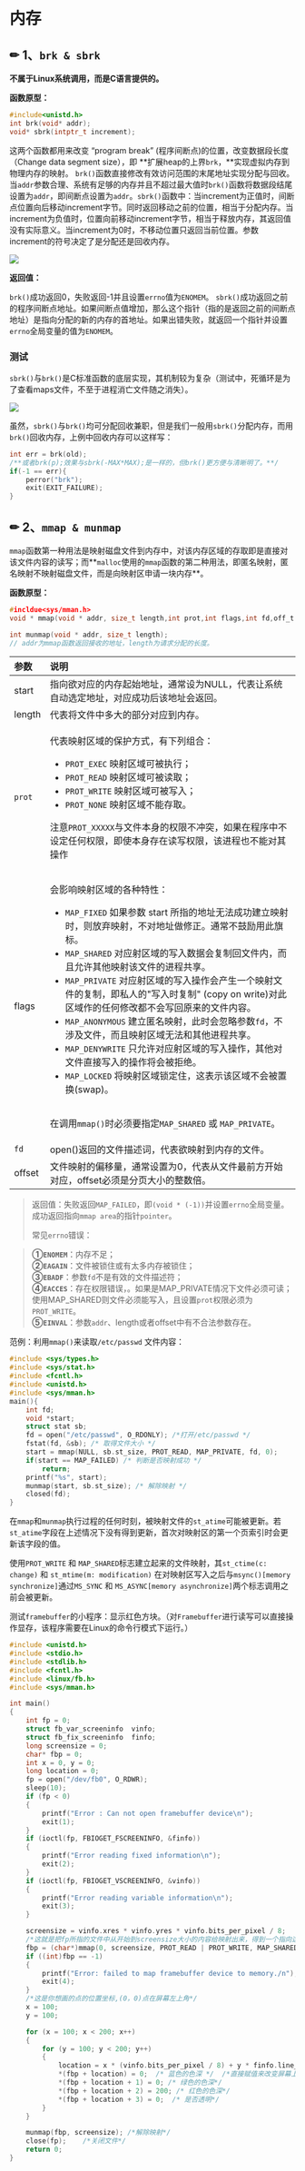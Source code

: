 # 内存

## ✏ 1、`brk & sbrk`

**不属于Linux系统调用，而是C语言提供的。**

**函数原型：**

```c
#include<unistd.h>
int brk(void* addr); 
void* sbrk(intptr_t increment);
```

这两个函数都用来改变 “program break” \(程序间断点\)的位置，改变数据段长度（Change data segment size），即 **扩展heap的上界`brk`，**实现虚拟内存到物理内存的映射。 `brk()`函数直接修改有效访问范围的末尾地址实现分配与回收。当`addr`参数合理、系统有足够的内存并且不超过最大值时`brk()`函数将数据段结尾设置为`addr`，即间断点设置为`addr`。`sbrk()`函数中：当increment为正值时，间断点位置向后移动increment字节。同时返回移动之前的位置，相当于分配内存。当increment为负值时，位置向前移动increment字节，相当于释放内存，其返回值没有实际意义。当increment为0时，不移动位置只返回当前位置。参数increment的符号决定了是分配还是回收内存。

![](../../.gitbook/assets/image%20%281%29.png)

**返回值：**

`brk()`成功返回0，失败返回-1并且设置`errno`值为`ENOMEM`。 `sbrk()`成功返回之前的程序间断点地址。如果间断点值增加，那么这个指针（指的是返回之前的间断点地址）是指向分配的新的内存的首地址。如果出错失败，就返回一个指针并设置`errno`全局变量的值为`ENOMEM`。

### 测试

`sbrk()`与`brk()`是C标准函数的底层实现，其机制较为复杂（测试中，死循环是为了查看maps文件，不至于进程消亡文件随之消失）。

![](../../.gitbook/assets/image%20%282%29.png)

虽然，`sbrk()`与`brk()`均可分配回收兼职，但是我们一般用`sbrk()`分配内存，而用`brk()`回收内存，上例中回收内存可以这样写：

```c
int err = brk(old);
/**或者brk(p);效果与sbrk(-MAX*MAX);是一样的，但brk()更方便与清晰明了。**/
if(-1 == err){
    perror("brk");
    exit(EXIT_FAILURE);
}
```

## ✏ 2、`mmap & munmap`

 `mmap`函数第一种用法是映射磁盘文件到内存中，对该内存区域的存取即是直接对该文件内容的读写；而**`malloc`使用的`mmap`函数的第二种用法，即匿名映射，匿名映射不映射磁盘文件，而是向映射区申请一块内存**。

**函数原型：**

```c
#incldue<sys/mman.h>
void * mmap(void * addr, size_t length,int prot,int flags,int fd,off_t offset);

int munmap(void * addr, size_t length);
// addr为mmap函数返回接收的地址，length为请求分配的长度。
```

<table>
  <thead>
    <tr>
      <th style="text-align:left">&#x53C2;&#x6570;</th>
      <th style="text-align:left">&#x8BF4;&#x660E;</th>
    </tr>
  </thead>
  <tbody>
    <tr>
      <td style="text-align:left">start</td>
      <td style="text-align:left">&#x6307;&#x5411;&#x6B32;&#x5BF9;&#x5E94;&#x7684;&#x5185;&#x5B58;&#x8D77;&#x59CB;&#x5730;&#x5740;&#xFF0C;&#x901A;&#x5E38;&#x8BBE;&#x4E3A;NULL&#xFF0C;&#x4EE3;&#x8868;&#x8BA9;&#x7CFB;&#x7EDF;&#x81EA;&#x52A8;&#x9009;&#x5B9A;&#x5730;&#x5740;&#xFF0C;&#x5BF9;&#x5E94;&#x6210;&#x529F;&#x540E;&#x8BE5;&#x5730;&#x5740;&#x4F1A;&#x8FD4;&#x56DE;&#x3002;</td>
    </tr>
    <tr>
      <td style="text-align:left">length</td>
      <td style="text-align:left">&#x4EE3;&#x8868;&#x5C06;&#x6587;&#x4EF6;&#x4E2D;&#x591A;&#x5927;&#x7684;&#x90E8;&#x5206;&#x5BF9;&#x5E94;&#x5230;&#x5185;&#x5B58;&#x3002;</td>
    </tr>
    <tr>
      <td style="text-align:left"><code>prot</code>
      </td>
      <td style="text-align:left">
        <p>&#x4EE3;&#x8868;&#x6620;&#x5C04;&#x533A;&#x57DF;&#x7684;&#x4FDD;&#x62A4;&#x65B9;&#x5F0F;&#xFF0C;&#x6709;&#x4E0B;&#x5217;&#x7EC4;&#x5408;&#xFF1A;</p>
        <ul>
          <li><code>PROT_EXEC</code> &#x6620;&#x5C04;&#x533A;&#x57DF;&#x53EF;&#x88AB;&#x6267;&#x884C;&#xFF1B;</li>
          <li><code>PROT_READ</code> &#x6620;&#x5C04;&#x533A;&#x57DF;&#x53EF;&#x88AB;&#x8BFB;&#x53D6;&#xFF1B;</li>
          <li><code>PROT_WRITE</code> &#x6620;&#x5C04;&#x533A;&#x57DF;&#x53EF;&#x88AB;&#x5199;&#x5165;&#xFF1B;</li>
          <li><code>PROT_NONE</code> &#x6620;&#x5C04;&#x533A;&#x57DF;&#x4E0D;&#x80FD;&#x5B58;&#x53D6;&#x3002;</li>
        </ul>
        <p>&#x6CE8;&#x610F;<code>PROT_XXXXX</code>&#x4E0E;&#x6587;&#x4EF6;&#x672C;&#x8EAB;&#x7684;&#x6743;&#x9650;&#x4E0D;&#x51B2;&#x7A81;&#xFF0C;&#x5982;&#x679C;&#x5728;&#x7A0B;&#x5E8F;&#x4E2D;&#x4E0D;&#x8BBE;&#x5B9A;&#x4EFB;&#x4F55;&#x6743;&#x9650;&#xFF0C;&#x5373;&#x4F7F;&#x672C;&#x8EAB;&#x5B58;&#x5728;&#x8BFB;&#x5199;&#x6743;&#x9650;&#xFF0C;&#x8BE5;&#x8FDB;&#x7A0B;&#x4E5F;&#x4E0D;&#x80FD;&#x5BF9;&#x5176;&#x64CD;&#x4F5C;</p>
      </td>
    </tr>
    <tr>
      <td style="text-align:left">flags</td>
      <td style="text-align:left">
        <p>&#x4F1A;&#x5F71;&#x54CD;&#x6620;&#x5C04;&#x533A;&#x57DF;&#x7684;&#x5404;&#x79CD;&#x7279;&#x6027;&#xFF1A;</p>
        <ul>
          <li><code>MAP_FIXED</code> &#x5982;&#x679C;&#x53C2;&#x6570; start &#x6240;&#x6307;&#x7684;&#x5730;&#x5740;&#x65E0;&#x6CD5;&#x6210;&#x529F;&#x5EFA;&#x7ACB;&#x6620;&#x5C04;&#x65F6;&#xFF0C;&#x5219;&#x653E;&#x5F03;&#x6620;&#x5C04;&#xFF0C;&#x4E0D;&#x5BF9;&#x5730;&#x5740;&#x505A;&#x4FEE;&#x6B63;&#x3002;&#x901A;&#x5E38;&#x4E0D;&#x9F13;&#x52B1;&#x7528;&#x6B64;&#x65D7;&#x6807;&#x3002;</li>
          <li><code>MAP_SHARED</code> &#x5BF9;&#x5E94;&#x5C04;&#x533A;&#x57DF;&#x7684;&#x5199;&#x5165;&#x6570;&#x636E;&#x4F1A;&#x590D;&#x5236;&#x56DE;&#x6587;&#x4EF6;&#x5185;&#xFF0C;&#x800C;&#x4E14;&#x5141;&#x8BB8;&#x5176;&#x4ED6;&#x6620;&#x5C04;&#x8BE5;&#x6587;&#x4EF6;&#x7684;&#x8FDB;&#x7A0B;&#x5171;&#x4EAB;&#x3002;</li>
          <li><code>MAP_PRIVATE</code> &#x5BF9;&#x5E94;&#x5C04;&#x533A;&#x57DF;&#x7684;&#x5199;&#x5165;&#x64CD;&#x4F5C;&#x4F1A;&#x4EA7;&#x751F;&#x4E00;&#x4E2A;&#x6620;&#x5C04;&#x6587;&#x4EF6;&#x7684;&#x590D;&#x5236;&#xFF0C;&#x5373;&#x79C1;&#x4EBA;&#x7684;&quot;&#x5199;&#x5165;&#x65F6;&#x590D;&#x5236;&quot;
            (copy on write)&#x5BF9;&#x6B64;&#x533A;&#x57DF;&#x4F5C;&#x7684;&#x4EFB;&#x4F55;&#x4FEE;&#x6539;&#x90FD;&#x4E0D;&#x4F1A;&#x5199;&#x56DE;&#x539F;&#x6765;&#x7684;&#x6587;&#x4EF6;&#x5185;&#x5BB9;&#x3002;</li>
          <li><code>MAP_ANONYMOUS</code> &#x5EFA;&#x7ACB;&#x533F;&#x540D;&#x6620;&#x5C04;&#xFF0C;&#x6B64;&#x65F6;&#x4F1A;&#x5FFD;&#x7565;&#x53C2;&#x6570;<code>fd</code>&#xFF0C;&#x4E0D;&#x6D89;&#x53CA;&#x6587;&#x4EF6;&#xFF0C;&#x800C;&#x4E14;&#x6620;&#x5C04;&#x533A;&#x57DF;&#x65E0;&#x6CD5;&#x548C;&#x5176;&#x4ED6;&#x8FDB;&#x7A0B;&#x5171;&#x4EAB;&#x3002;</li>
          <li><code>MAP_DENYWRITE</code> &#x53EA;&#x5141;&#x8BB8;&#x5BF9;&#x5E94;&#x5C04;&#x533A;&#x57DF;&#x7684;&#x5199;&#x5165;&#x64CD;&#x4F5C;&#xFF0C;&#x5176;&#x4ED6;&#x5BF9;&#x6587;&#x4EF6;&#x76F4;&#x63A5;&#x5199;&#x5165;&#x7684;&#x64CD;&#x4F5C;&#x5C06;&#x4F1A;&#x88AB;&#x62D2;&#x7EDD;&#x3002;</li>
          <li><code>MAP_LOCKED</code> &#x5C06;&#x6620;&#x5C04;&#x533A;&#x57DF;&#x9501;&#x5B9A;&#x4F4F;&#xFF0C;&#x8FD9;&#x8868;&#x793A;&#x8BE5;&#x533A;&#x57DF;&#x4E0D;&#x4F1A;&#x88AB;&#x7F6E;&#x6362;(swap)&#x3002;</li>
        </ul>
        <p>
          <br />&#x5728;&#x8C03;&#x7528;<code>mmap()</code>&#x65F6;&#x5FC5;&#x987B;&#x8981;&#x6307;&#x5B9A;<code>MAP_SHARED</code> &#x6216; <code>MAP_PRIVATE</code>&#x3002;</p>
      </td>
    </tr>
    <tr>
      <td style="text-align:left"><code>fd</code>
      </td>
      <td style="text-align:left">open()&#x8FD4;&#x56DE;&#x7684;&#x6587;&#x4EF6;&#x63CF;&#x8FF0;&#x8BCD;&#xFF0C;&#x4EE3;&#x8868;&#x6B32;&#x6620;&#x5C04;&#x5230;&#x5185;&#x5B58;&#x7684;&#x6587;&#x4EF6;&#x3002;</td>
    </tr>
    <tr>
      <td style="text-align:left">offset</td>
      <td style="text-align:left">&#x6587;&#x4EF6;&#x6620;&#x5C04;&#x7684;&#x504F;&#x79FB;&#x91CF;&#xFF0C;&#x901A;&#x5E38;&#x8BBE;&#x7F6E;&#x4E3A;0&#xFF0C;&#x4EE3;&#x8868;&#x4ECE;&#x6587;&#x4EF6;&#x6700;&#x524D;&#x65B9;&#x5F00;&#x59CB;&#x5BF9;&#x5E94;&#xFF0C;offset&#x5FC5;&#x987B;&#x662F;&#x5206;&#x9875;&#x5927;&#x5C0F;&#x7684;&#x6574;&#x6570;&#x500D;&#x3002;</td>
    </tr>
  </tbody>
</table>

> 返回值：失败返回`MAP_FAILED`，即`(void * (-1))`并设置`errno`全局变量。成功返回指向`mmap area`的指针`pointer`。
>
> 常见`errno`错误：

> **①`ENOMEM`**：内存不足；  
> **②`EAGAIN`**：文件被锁住或有太多内存被锁住；  
> **③`EBADF`**：参数`fd`不是有效的文件描述符；  
> **④`EACCES`**：存在权限错误，。如果是MAP\_PRIVATE情况下文件必须可读；使用MAP\_SHARED则文件必须能写入，且设置`prot`权限必须为`PROT_WRITE`。  
> **⑤`EINVAL`**：参数`addr`、length或者offset中有不合法参数存在。

范例：利用`mmap()`来读取`/etc/passwd` 文件内容：

```c
#include <sys/types.h>
#include <sys/stat.h>
#include <fcntl.h>
#include <unistd.h>
#include <sys/mman.h>
main(){
    int fd;
    void *start;
    struct stat sb;
    fd = open("/etc/passwd", O_RDONLY); /*打开/etc/passwd */
    fstat(fd, &sb); /* 取得文件大小 */
    start = mmap(NULL, sb.st_size, PROT_READ, MAP_PRIVATE, fd, 0);
    if(start == MAP_FAILED) /* 判断是否映射成功 */
        return;
    printf("%s", start); 
    munmap(start, sb.st_size); /* 解除映射 */
    closed(fd);
}
```

在`mmap`和`munmap`执行过程的任何时刻，被映射文件的`st_atime`可能被更新。若`st_atime`字段在上述情况下没有得到更新，首次对映射区的第一个页索引时会更新该字段的值。

使用`PROT_WRITE` 和 `MAP_SHARED`标志建立起来的文件映射，其`st_ctime(c: change)` 和 `st_mtime(m: modification)` 在对映射区写入之后与`msync()[memory synchronize]`通过`MS_SYNC` 和 `MS_ASYNC[memory asynchronize]`两个标志调用之前会被更新。

测试`framebuffer`的小程序：显示红色方块。（对`Framebuffer`进行读写可以直接操作显存，该程序需要在Linux的命令行模式下运行。）

```c
#include <unistd.h>  
#include <stdio.h>  
#include <stdlib.h>  
#include <fcntl.h>  
#include <linux/fb.h>  
#include <sys/mman.h>  

int main()
{
    int fp = 0;
    struct fb_var_screeninfo  vinfo;
    struct fb_fix_screeninfo  finfo;
    long screensize = 0;
    char* fbp = 0;
    int x = 0, y = 0;
    long location = 0;
    fp = open("/dev/fb0", O_RDWR);
    sleep(10);
    if (fp < 0)
    {
        printf("Error : Can not open framebuffer device\n");
        exit(1);
    }
    if (ioctl(fp, FBIOGET_FSCREENINFO, &finfo))
    {
        printf("Error reading fixed information\n");
        exit(2);
    }
    if (ioctl(fp, FBIOGET_VSCREENINFO, &vinfo))
    {
        printf("Error reading variable information\n");
        exit(3);
    }

    screensize = vinfo.xres * vinfo.yres * vinfo.bits_per_pixel / 8;
    /*这就是把fp所指的文件中从开始到screensize大小的内容给映射出来，得到一个指向这块空间的指针*/
    fbp = (char*)mmap(0, screensize, PROT_READ | PROT_WRITE, MAP_SHARED, fp, 0);
    if ((int)fbp == -1)
    {
        printf("Error: failed to map framebuffer device to memory./n");
        exit(4);
    }
    /*这是你想画的点的位置坐标,(0，0)点在屏幕左上角*/
    x = 100;
    y = 100;

    for (x = 100; x < 200; x++)
    {
        for (y = 100; y < 200; y++)
        {
            location = x * (vinfo.bits_per_pixel / 8) + y * finfo.line_length;
            *(fbp + location) = 0;  /* 蓝色的色深 */  /*直接赋值来改变屏幕上某点的颜色*/
            *(fbp + location + 1) = 0; /* 绿色的色深*/
            *(fbp + location + 2) = 200; /* 红色的色深*/
            *(fbp + location + 3) = 0;  /* 是否透明*/
        }
    }

    munmap(fbp, screensize); /*解除映射*/
    close(fp);    /*关闭文件*/
    return 0;
}

```

